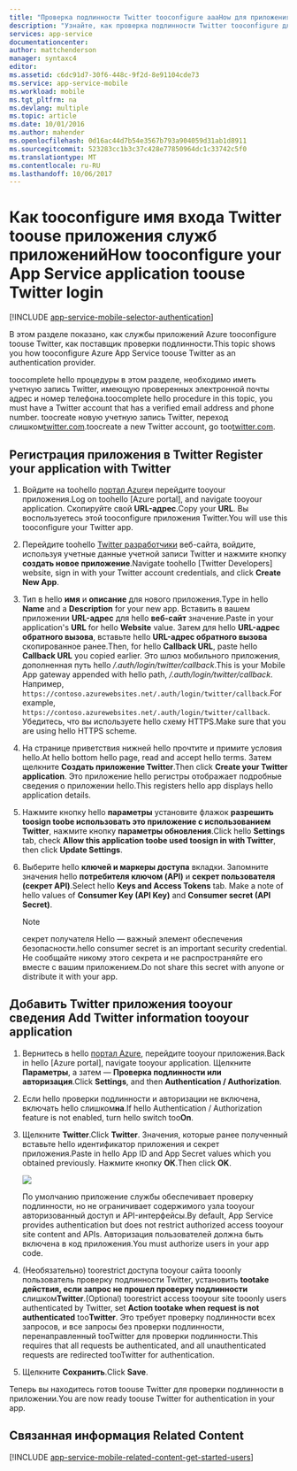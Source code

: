 ```yaml
---
title: "Проверка подлинности Twitter tooconfigure aaaHow для приложения службы приложений"
description: "Узнайте, как проверка подлинности Twitter tooconfigure для приложения службы приложений."
services: app-service
documentationcenter: 
author: mattchenderson
manager: syntaxc4
editor: 
ms.assetid: c6dc91d7-30f6-448c-9f2d-8e91104cde73
ms.service: app-service-mobile
ms.workload: mobile
ms.tgt_pltfrm: na
ms.devlang: multiple
ms.topic: article
ms.date: 10/01/2016
ms.author: mahender
ms.openlocfilehash: 0d16ac44d7b54e3567b793a904059d31ab1d8911
ms.sourcegitcommit: 523283cc1b3c37c428e77850964dc1c33742c5f0
ms.translationtype: MT
ms.contentlocale: ru-RU
ms.lasthandoff: 10/06/2017
---
```

# <a name="how-tooconfigure-your-app-service-application-toouse-twitter-login"></a><span data-ttu-id="8dc16-103">Как tooconfigure имя входа Twitter toouse приложения служб приложений</span><span class="sxs-lookup"><span data-stu-id="8dc16-103">How tooconfigure your App Service application toouse Twitter login</span></span>
[!INCLUDE [app-service-mobile-selector-authentication](../../includes/app-service-mobile-selector-authentication.md)]

<span data-ttu-id="8dc16-104">В этом разделе показано, как службы приложений Azure tooconfigure toouse Twitter, как поставщик проверки подлинности.</span><span class="sxs-lookup"><span data-stu-id="8dc16-104">This topic shows you how tooconfigure Azure App Service toouse Twitter as an authentication provider.</span></span>

<span data-ttu-id="8dc16-105">toocomplete hello процедуры в этом разделе, необходимо иметь учетную запись Twitter, имеющую проверенных электронной почты адрес и номер телефона.</span><span class="sxs-lookup"><span data-stu-id="8dc16-105">toocomplete hello procedure in this topic, you must have a Twitter account that has a verified email address and phone number.</span></span> <span data-ttu-id="8dc16-106">toocreate новую учетную запись Twitter, переход слишком<a href="http://go.microsoft.com/fwlink/p/?LinkID=268287" target="_blank">twitter.com</a>.</span><span class="sxs-lookup"><span data-stu-id="8dc16-106">toocreate a new Twitter account, go too<a href="http://go.microsoft.com/fwlink/p/?LinkID=268287" target="_blank">twitter.com</a>.</span></span>

## <span data-ttu-id="8dc16-107"><a name="register"> </a>Регистрация приложения в Twitter</span><span class="sxs-lookup"><span data-stu-id="8dc16-107"><a name="register"> </a>Register your application with Twitter</span></span>
1. <span data-ttu-id="8dc16-108">Войдите на toohello [портал Azure]и перейдите tooyour приложения.</span><span class="sxs-lookup"><span data-stu-id="8dc16-108">Log on toohello [Azure portal], and navigate tooyour application.</span></span> <span data-ttu-id="8dc16-109">Скопируйте свой **URL-адрес**.</span><span class="sxs-lookup"><span data-stu-id="8dc16-109">Copy your **URL**.</span></span> <span data-ttu-id="8dc16-110">Вы воспользуетесь этой tooconfigure приложения Twitter.</span><span class="sxs-lookup"><span data-stu-id="8dc16-110">You will use this tooconfigure your Twitter app.</span></span>
2. <span data-ttu-id="8dc16-111">Перейдите toohello [Twitter разработчики] веб-сайта, войдите, используя учетные данные учетной записи Twitter и нажмите кнопку **создать новое приложение**.</span><span class="sxs-lookup"><span data-stu-id="8dc16-111">Navigate toohello [Twitter Developers] website, sign in with your Twitter account credentials, and click **Create New App**.</span></span>
3. <span data-ttu-id="8dc16-112">Тип в hello **имя** и **описание** для нового приложения.</span><span class="sxs-lookup"><span data-stu-id="8dc16-112">Type in hello **Name** and a **Description** for your new app.</span></span> <span data-ttu-id="8dc16-113">Вставить в вашем приложении **URL-адрес** для hello **веб-сайт** значение.</span><span class="sxs-lookup"><span data-stu-id="8dc16-113">Paste in your application's **URL** for hello **Website** value.</span></span> <span data-ttu-id="8dc16-114">Затем для hello **URL-адрес обратного вызова**, вставьте hello **URL-адрес обратного вызова** скопированное ранее.</span><span class="sxs-lookup"><span data-stu-id="8dc16-114">Then, for hello **Callback URL**, paste hello **Callback URL** you copied earlier.</span></span> <span data-ttu-id="8dc16-115">Это шлюз мобильного приложения, дополненная путь hello */.auth/login/twitter/callback*.</span><span class="sxs-lookup"><span data-stu-id="8dc16-115">This is your Mobile App gateway appended with hello path, */.auth/login/twitter/callback*.</span></span> <span data-ttu-id="8dc16-116">Например, `https://contoso.azurewebsites.net/.auth/login/twitter/callback`.</span><span class="sxs-lookup"><span data-stu-id="8dc16-116">For example, `https://contoso.azurewebsites.net/.auth/login/twitter/callback`.</span></span> <span data-ttu-id="8dc16-117">Убедитесь, что вы используете hello схему HTTPS.</span><span class="sxs-lookup"><span data-stu-id="8dc16-117">Make sure that you are using hello HTTPS scheme.</span></span>
4. <span data-ttu-id="8dc16-118">На странице приветствия нижней hello прочтите и примите условия hello.</span><span class="sxs-lookup"><span data-stu-id="8dc16-118">At hello bottom hello page, read and accept hello terms.</span></span> <span data-ttu-id="8dc16-119">Затем щелкните **Создать приложение Twitter**.</span><span class="sxs-lookup"><span data-stu-id="8dc16-119">Then click **Create your Twitter application**.</span></span> <span data-ttu-id="8dc16-120">Это приложение hello регистры отображает подробные сведения о приложении hello.</span><span class="sxs-lookup"><span data-stu-id="8dc16-120">This registers hello app displays hello application details.</span></span>
5. <span data-ttu-id="8dc16-121">Нажмите кнопку hello **параметры** установите флажок **разрешить toosign toobe использовать это приложение с использованием Twitter**, нажмите кнопку **параметры обновления**.</span><span class="sxs-lookup"><span data-stu-id="8dc16-121">Click hello **Settings** tab, check **Allow this application toobe used toosign in with Twitter**, then click **Update Settings**.</span></span>
6. <span data-ttu-id="8dc16-122">Выберите hello **ключей и маркеры доступа** вкладки. Запомните значения hello **потребителя ключом (API)** и **секрет пользователя (секрет API)**.</span><span class="sxs-lookup"><span data-stu-id="8dc16-122">Select hello **Keys and Access Tokens** tab. Make a note of hello values of **Consumer Key (API Key)** and **Consumer secret (API Secret)**.</span></span>
   
   > [!NOTE]
   > <span data-ttu-id="8dc16-123">секрет получателя Hello — важный элемент обеспечения безопасности.</span><span class="sxs-lookup"><span data-stu-id="8dc16-123">hello consumer secret is an important security credential.</span></span> <span data-ttu-id="8dc16-124">Не сообщайте никому этого секрета и не распространяйте его вместе с вашим приложением.</span><span class="sxs-lookup"><span data-stu-id="8dc16-124">Do not share this secret with anyone or distribute it with your app.</span></span>
   > 
   > 

## <span data-ttu-id="8dc16-125"><a name="secrets"></a>Добавить Twitter приложения tooyour сведения</span><span class="sxs-lookup"><span data-stu-id="8dc16-125"><a name="secrets"> </a>Add Twitter information tooyour application</span></span>
1. <span data-ttu-id="8dc16-126">Вернитесь в hello [портал Azure], перейдите tooyour приложения.</span><span class="sxs-lookup"><span data-stu-id="8dc16-126">Back in hello [Azure portal], navigate tooyour application.</span></span> <span data-ttu-id="8dc16-127">Щелкните **Параметры**, а затем — **Проверка подлинности или авторизация**.</span><span class="sxs-lookup"><span data-stu-id="8dc16-127">Click **Settings**, and then **Authentication / Authorization**.</span></span>
2. <span data-ttu-id="8dc16-128">Если hello проверки подлинности и авторизации не включена, включать hello слишком**на**.</span><span class="sxs-lookup"><span data-stu-id="8dc16-128">If hello Authentication / Authorization feature is not enabled, turn hello switch too**On**.</span></span>
3. <span data-ttu-id="8dc16-129">Щелкните **Twitter**.</span><span class="sxs-lookup"><span data-stu-id="8dc16-129">Click **Twitter**.</span></span> <span data-ttu-id="8dc16-130">Значения, которые ранее полученный вставьте hello идентификатор приложения и секрет приложения.</span><span class="sxs-lookup"><span data-stu-id="8dc16-130">Paste in hello App ID and App Secret values which you obtained previously.</span></span> <span data-ttu-id="8dc16-131">Нажмите кнопку **ОК**.</span><span class="sxs-lookup"><span data-stu-id="8dc16-131">Then click **OK**.</span></span>
   
   ![][1]
   
   <span data-ttu-id="8dc16-132">По умолчанию приложение службы обеспечивает проверку подлинности, но не ограничивает содержимого узла tooyour авторизованный доступ и API-интерфейсы.</span><span class="sxs-lookup"><span data-stu-id="8dc16-132">By default, App Service provides authentication but does not restrict authorized access tooyour site content and APIs.</span></span> <span data-ttu-id="8dc16-133">Авторизация пользователей должна быть включена в код приложения.</span><span class="sxs-lookup"><span data-stu-id="8dc16-133">You must authorize users in your app code.</span></span>
4. <span data-ttu-id="8dc16-134">(Необязательно) toorestrict доступа tooyour сайта tooonly пользователь проверку подлинности Twitter, установить **tootake действия, если запрос не прошел проверку подлинности** слишком**Twitter**.</span><span class="sxs-lookup"><span data-stu-id="8dc16-134">(Optional) toorestrict access tooyour site tooonly users authenticated by Twitter, set **Action tootake when request is not authenticated** too**Twitter**.</span></span> <span data-ttu-id="8dc16-135">Это требует проверку подлинности всех запросов, и все запросы без проверки подлинности, перенаправленный tooTwitter для проверки подлинности.</span><span class="sxs-lookup"><span data-stu-id="8dc16-135">This requires that all requests be authenticated, and all unauthenticated requests are redirected tooTwitter for authentication.</span></span>
5. <span data-ttu-id="8dc16-136">Щелкните **Сохранить**.</span><span class="sxs-lookup"><span data-stu-id="8dc16-136">Click **Save**.</span></span>

<span data-ttu-id="8dc16-137">Теперь вы находитесь готов toouse Twitter для проверки подлинности в приложении.</span><span class="sxs-lookup"><span data-stu-id="8dc16-137">You are now ready toouse Twitter for authentication in your app.</span></span>

## <span data-ttu-id="8dc16-138"><a name="related-content"> </a>Связанная информация</span><span class="sxs-lookup"><span data-stu-id="8dc16-138"><a name="related-content"> </a>Related Content</span></span>
[!INCLUDE [app-service-mobile-related-content-get-started-users](../../includes/app-service-mobile-related-content-get-started-users.md)]

<!-- Images. -->

[0]: ./media/app-service-mobile-how-to-configure-twitter-authentication/app-service-twitter-redirect.png
[1]: ./media/app-service-mobile-how-to-configure-twitter-authentication/mobile-app-twitter-settings.png

<!-- URLs. -->

[Twitter разработчики]: http://go.microsoft.com/fwlink/p/?LinkId=268300
[портал Azure]: https://portal.azure.com/
[xamarin]: ../app-services-mobile-app-xamarin-ios-get-started-users.md

